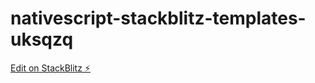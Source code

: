 # nativescript-stackblitz-templates-uksqzq

[Edit on StackBlitz ⚡️](https://stackblitz.com/edit/nativescript-stackblitz-templates-uksqzq)